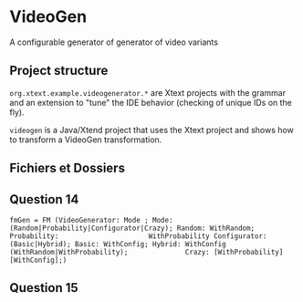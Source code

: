 # VideoGen

A configurable generator of generator of video variants 

## Project structure

`org.xtext.example.videogenerator.*` are Xtext projects with the grammar and an extension to "tune" the IDE behavior (checking of unique IDs on the fly). 

`videogen` is a Java/Xtend project that uses the Xtext project and shows how to transform a VideoGen transformation.  


## Fichiers et Dossiers

## Question 14

`fmGen = FM (VideoGenerator: Mode ; Mode: (Random|Probability|Configurator|Crazy); Random: WithRandom; Probability:                      WithProbability Configurator: (Basic|Hybrid); Basic: WithConfig; Hybrid: WithConfig (WithRandom|WithProbability);              Crazy: [WithProbability] [WithConfig];)`


## Question 15
